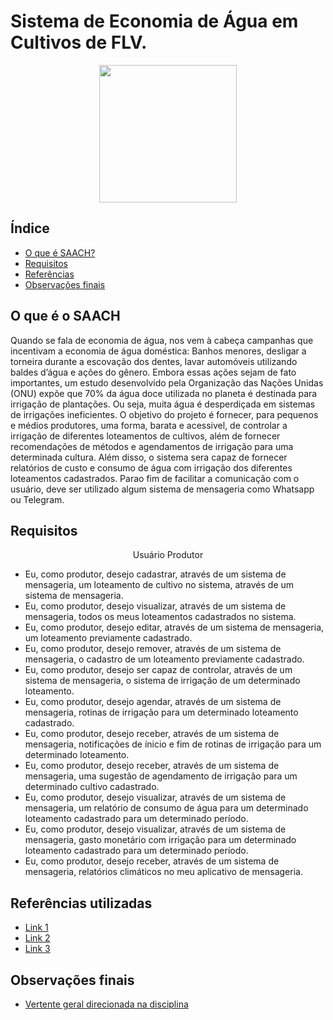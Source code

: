# Sistema de Economia de Água em Cultivos de FLV.


<p align="center">
     <img src="https://media.giphy.com/media/WRzfGq5Z1J89pP8uJz/giphy-downsized-large.gif" heigth="80"  width="220"/>
<p/>

## Índice

- [O que é SAACH?](#o-que-é-o-saach)
- [Requisitos](#requisitos)
- [Referências](#referências-utilizadas)
- [Observações finais](#observações-finais)


## O que é o SAACH

Quando se fala de economia de água, nos vem à cabeça campanhas que incentivam a economia de água doméstica: Banhos menores, desligar a torneira durante a escovação dos dentes, lavar automóveis utilizando baldes d’água e ações do gênero. Embora essas ações sejam de fato importantes, um estudo desenvolvido pela Organização das Nações Unidas (ONU) expõe que 70% da água doce utilizada no planeta é destinada para irrigação de plantações. Ou seja, muita água é desperdiçada em sistemas de irrigações ineficientes. O objetivo do projeto é fornecer, para pequenos e médios produtores, uma forma, barata e acessivel, de controlar a irrigação de diferentes loteamentos de cultivos, além de fornecer recomendações de métodos e agendamentos de irrigação para uma determinada cultura. Além disso, o sistema sera capaz de fornecer relatórios de custo e consumo de água com irrigação dos diferentes loteamentos cadastrados. Parao fim de facilitar a comunicação com o usuário, deve ser utilizado algum sistema de mensageria como Whatsapp ou Telegram.


## Requisitos

<p align="center">Usuário Produtor<p/>

- Eu, como produtor, desejo cadastrar, através de um sistema de mensageria, um loteamento de cultivo no sistema, através de um sistema de mensageria.
- Eu, como produtor, desejo visualizar, através de um sistema de mensageria, todos os meus loteamentos cadastrados no sistema.
- Eu, como produtor, desejo editar, através de um sistema de mensageria, um loteamento previamente cadastrado.
- Eu, como produtor, desejo remover, através de um sistema de mensageria, o cadastro de um loteamento previamente cadastrado.
- Eu, como produtor, desejo ser capaz de controlar, através de um sistema de mensageria, o sistema de irrigação de um determinado loteamento.
- Eu, como produtor, desejo agendar, através de um sistema de mensageria, rotinas de irrigação para um determinado loteamento cadastrado.
- Eu, como produtor, desejo receber, através de um sistema de mensageria, notificações de ínicio e fim de rotinas de irrigação para um determinado loteamento.
- Eu, como produtor, desejo receber, através de um sistema de mensageria, uma sugestão de agendamento de irrigação para um determinado cultivo cadastrado.
- Eu, como produtor, desejo visualizar, através de um sistema de mensageria, um relatório de consumo de água para um determinado loteamento cadastrado para um determinado período.
- Eu, como produtor, desejo visualizar, através de um sistema de mensageria, gasto monetário com irrigação para um determinado loteamento cadastrado para um determinado período.
- Eu, como produtor, desejo receber, através de um sistema de mensageria, relatórios climáticos no meu aplicativo de mensageria.


## Referências utilizadas

- [Link 1](https://memoria.ebc.com.br/noticias/internacional/2013/03/agricultura-e-quem-mais-gasta-agua-no-brasil-e-no-mundo)
- [Link 2](https://www.sciencedirect.com/science/article/abs/pii/S1161030107001268)
- [Link 3](https://www.sciencedirect.com/science/article/abs/pii/S0378377421000366)

## Observações finais

- [Vertente geral direcionada na disciplina](https://docs.google.com/document/d/1sgsbvt5X_K5kW9IW_kmHxPSVwaZy8X_laV2rxsSIRzk/edit#heading=h.mv105af4wrhs)

